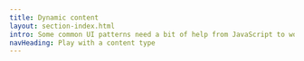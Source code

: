 ```yaml
---
title: Dynamic content
layout: section-index.html
intro: Some common UI patterns need a bit of help from JavaScript to work
navHeading: Play with a content type
---
```

